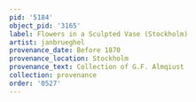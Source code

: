 ```yaml
---
pid: '5184'
object_pid: '3165'
label: Flowers in a Sculpted Vase (Stockholm)
artist: janbrueghel
provenance_date: Before 1870
provenance_location: Stockholm
provenance_text: Collection of G.F. Almqiust
collection: provenance
order: '0527'
---
```


